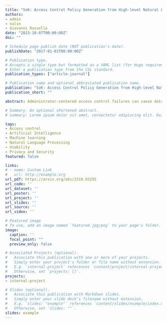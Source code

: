 ```yaml
---
title: "SoK: Access Control Policy Generation from High-level Natural Language Requirements"
authors:
- admin
- nalin
- Giovanni Russello
date: "2023-10-07T00:00:00Z"
doi: ""

# Schedule page publish date (NOT publication's date).
publishDate: "2017-01-01T00:00:00Z"

# Publication type.
# Accepts a single type but formatted as a YAML list (for Hugo requirements).
# Enter a publication type from the CSL standard.
publication_types: ["article-journal"]

# Publication name and optional abbreviated publication name.
publication: "SoK: Access Control Policy Generation from High-level Natural Language Requirements"
publication_short: ""

abstract: Administrator-centered access control failures can cause data breaches, putting organizations at risk of financial loss and reputation damage. Existing graphical policy configuration tools and automated policy generation frameworks attempt to help administrators configure and generate access control policies by avoiding such failures. However, graphical policy configuration tools are prone to human errors, making them unusable. On the other hand, automated policy generation frameworks are prone to erroneous predictions, making them unreliable. Therefore, to find ways to improve their usability and reliability, we conducted a Systematic Literature Review analyzing 49 publications, to identify those tools, frameworks, and their limitations. Identifying those limitations will help develop effective access control policy generation solutions while avoiding access control failures.

# Summary. An optional shortened abstract.
# summary: Lorem ipsum dolor sit amet, consectetur adipiscing elit. Duis posuere tellus ac convallis placerat. Proin tincidunt magna sed ex sollicitudin condimentum.

tags:
- Access control
- Artificial Intelligence
- Machine learning
- Natural Language Processing
- Usability
- Privacy and Security
featured: false

links:
# - name: Custom Link
#   url: http://example.org
url_pdf: https://arxiv.org/abs/2310.03292
url_code: ''
url_dataset: ''
url_poster: ''
url_project: ''
url_slides: ''
url_source: ''
url_video: ''

# Featured image
# To use, add an image named `featured.jpg/png` to your page's folder. 
image:
  caption: ''
  focal_point: ""
  preview_only: false

# Associated Projects (optional).
#   Associate this publication with one or more of your projects.
#   Simply enter your project's folder or file name without extension.
#   E.g. `internal-project` references `content/project/internal-project/index.md`.
#   Otherwise, set `projects: []`.
projects:
- internal-project

# Slides (optional).
#   Associate this publication with Markdown slides.
#   Simply enter your slide deck's filename without extension.
#   E.g. `slides: "example"` references `content/slides/example/index.md`.
#   Otherwise, set `slides: ""`.
slides: example
---
```


<!-- {{% callout note %}}
Create your slides in Markdown - click the *Slides* button to check out the example.
{{% /callout %}}

Add the publication's **full text** or **supplementary notes** here. You can use rich formatting such as including [code, math, and images](https://docs.hugoblox.com/content/writing-markdown-latex/). -->

